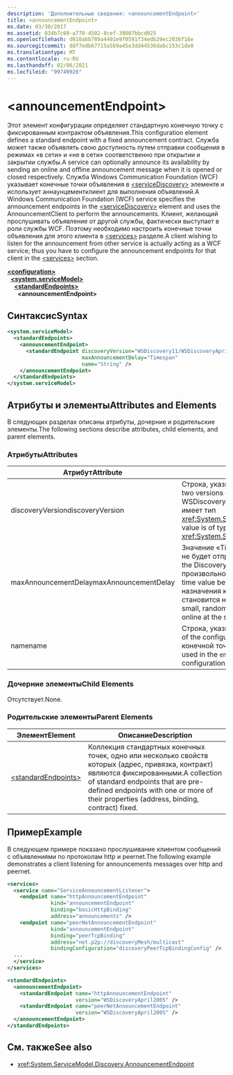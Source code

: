 ```yaml
---
description: 'Дополнительные сведения: <announcementEndpoint>'
title: <announcementEndpoint>
ms.date: 03/30/2017
ms.assetid: 034b7c69-a770-4502-8cef-38007bbcd025
ms.openlocfilehash: d010abb789a4401e9f0591f34edb29ec2036f16e
ms.sourcegitcommit: ddf7edb67715a5b9a45e3dd44536dabc153c1de0
ms.translationtype: MT
ms.contentlocale: ru-RU
ms.lasthandoff: 02/06/2021
ms.locfileid: "99749926"
---
```

# \<announcementEndpoint>

<span data-ttu-id="c246b-102">Этот элемент конфигурации определяет стандартную конечную точку с фиксированным контрактом объявления.</span><span class="sxs-lookup"><span data-stu-id="c246b-102">This configuration element defines a standard endpoint with a fixed announcement contract.</span></span> <span data-ttu-id="c246b-103">Служба может также объявлять свою доступность путем отправки сообщения в режимах «в сети» и «не в сети» соответственно при открытии и закрытии службы.</span><span class="sxs-lookup"><span data-stu-id="c246b-103">A service can optionally announce its availability by sending an online and offline announcement message when it is opened or closed respectively.</span></span> <span data-ttu-id="c246b-104">Служба Windows Communication Foundation (WCF) указывает конечные точки объявления в [\<serviceDiscovery>](servicediscovery.md) элементе и использует аннаунцементклиент для выполнения объявлений.</span><span class="sxs-lookup"><span data-stu-id="c246b-104">A Windows Communication Foundation (WCF) service specifies the announcement endpoints in the [\<serviceDiscovery>](servicediscovery.md) element and uses the AnnouncementClient to perform the announcements.</span></span> <span data-ttu-id="c246b-105">Клиент, желающий прослушивать объявление от другой службы, фактически выступает в роли службы WCF. Поэтому необходимо настроить конечные точки объявления для этого клиента в [\<services>](services.md) разделе.</span><span class="sxs-lookup"><span data-stu-id="c246b-105">A client wishing to listen for the announcement from other service is actually acting as a WCF service; thus you have to configure the announcement endpoints for that client in the [\<services>](services.md) section.</span></span>  
  
[**\<configuration>**](../configuration-element.md)\
&nbsp;&nbsp;[**\<system.serviceModel>**](system-servicemodel.md)\
&nbsp;&nbsp;&nbsp;&nbsp;[**\<standardEndpoints>**](standardendpoints.md)\
&nbsp;&nbsp;&nbsp;&nbsp;&nbsp;&nbsp;**\<announcementEndpoint>**  
  
## <a name="syntax"></a><span data-ttu-id="c246b-106">Синтаксис</span><span class="sxs-lookup"><span data-stu-id="c246b-106">Syntax</span></span>  
  
```xml  
<system.serviceModel>
  <standardEndpoints>
    <announcementEndpoint>
      <standardEndpoint discoveryVersion="WSDiscovery11/WSDiscoveryApril2005"
                        maxAnnouncementDelay="Timespan"
                        name="String" />
    </announcementEndpoint>
  </standardEndpoints>
</system.serviceModel>
```  
  
## <a name="attributes-and-elements"></a><span data-ttu-id="c246b-107">Атрибуты и элементы</span><span class="sxs-lookup"><span data-stu-id="c246b-107">Attributes and Elements</span></span>  

 <span data-ttu-id="c246b-108">В следующих разделах описаны атрибуты, дочерние и родительские элементы.</span><span class="sxs-lookup"><span data-stu-id="c246b-108">The following sections describe attributes, child elements, and parent elements.</span></span>  
  
### <a name="attributes"></a><span data-ttu-id="c246b-109">Атрибуты</span><span class="sxs-lookup"><span data-stu-id="c246b-109">Attributes</span></span>  
  
|<span data-ttu-id="c246b-110">Атрибут</span><span class="sxs-lookup"><span data-stu-id="c246b-110">Attribute</span></span>|<span data-ttu-id="c246b-111">Описание</span><span class="sxs-lookup"><span data-stu-id="c246b-111">Description</span></span>|  
|---------------|-----------------|  
|<span data-ttu-id="c246b-112">discoveryVersion</span><span class="sxs-lookup"><span data-stu-id="c246b-112">discoveryVersion</span></span>|<span data-ttu-id="c246b-113">Строка, указывающая одну из двух версий протокола WS-Discovery.</span><span class="sxs-lookup"><span data-stu-id="c246b-113">A string that specifies one of the two versions of WS-Discovery protocol.</span></span> <span data-ttu-id="c246b-114">Допустимые значения: WSDiscovery11 и WSDiscoveryApril2005.</span><span class="sxs-lookup"><span data-stu-id="c246b-114">Valid values are WSDiscovery11 and WSDiscoveryApril2005.</span></span> <span data-ttu-id="c246b-115">Это значение имеет тип <xref:System.ServiceModel.Discovery.Configuration.AnnouncementEndpointElement.DiscoveryVersion>.</span><span class="sxs-lookup"><span data-stu-id="c246b-115">This value is of type <xref:System.ServiceModel.Discovery.Configuration.AnnouncementEndpointElement.DiscoveryVersion>.</span></span>|  
|<span data-ttu-id="c246b-116">maxAnnouncementDelay</span><span class="sxs-lookup"><span data-stu-id="c246b-116">maxAnnouncementDelay</span></span>|<span data-ttu-id="c246b-117">Значение «Timespan», указывающее максимальную задержку, в течение которой протокол Discovery не будет отправлять сообщение Hello.</span><span class="sxs-lookup"><span data-stu-id="c246b-117">A Timespan value that specifies the maximum value for the delay the Discovery protocol will wait before sending a Hello message.</span></span> <span data-ttu-id="c246b-118">Перед отправкой сообщения ожидают произвольное время в диапазоне от 0 до значения этого атрибута.</span><span class="sxs-lookup"><span data-stu-id="c246b-118">The messages will wait for a random time value between 0 and the value of this attribute before being sent.</span></span> <span data-ttu-id="c246b-119">Этот атрибут используется для назначения короткой произвольной задержки для предотвращения перегрузки сети, когда сеть становится недоступной, а все службы входят в сеть одновременно.</span><span class="sxs-lookup"><span data-stu-id="c246b-119">This attribute is used to set a small, random delay to prevent network storms when a network goes out and all services come back online at the same time.</span></span>|  
|<span data-ttu-id="c246b-120">name</span><span class="sxs-lookup"><span data-stu-id="c246b-120">name</span></span>|<span data-ttu-id="c246b-121">Строка, указывающая имя конфигурации стандартной конечной точки.</span><span class="sxs-lookup"><span data-stu-id="c246b-121">A String that specifies the name of the configuration of the standard endpoint.</span></span> <span data-ttu-id="c246b-122">Это имя используется в атрибуте `endpointConfiguration` конечной точки службы для связывания стандартной конечной точки с ее конфигурацией.</span><span class="sxs-lookup"><span data-stu-id="c246b-122">The name is used in the `endpointConfiguration` attribute of the service endpoint to link a standard endpoint to its configuration.</span></span>|  
  
### <a name="child-elements"></a><span data-ttu-id="c246b-123">Дочерние элементы</span><span class="sxs-lookup"><span data-stu-id="c246b-123">Child Elements</span></span>  

 <span data-ttu-id="c246b-124">Отсутствует.</span><span class="sxs-lookup"><span data-stu-id="c246b-124">None.</span></span>  
  
### <a name="parent-elements"></a><span data-ttu-id="c246b-125">Родительские элементы</span><span class="sxs-lookup"><span data-stu-id="c246b-125">Parent Elements</span></span>  
  
|<span data-ttu-id="c246b-126">Элемент</span><span class="sxs-lookup"><span data-stu-id="c246b-126">Element</span></span>|<span data-ttu-id="c246b-127">Описание</span><span class="sxs-lookup"><span data-stu-id="c246b-127">Description</span></span>|  
|-------------|-----------------|  
|[\<standardEndpoints>](standardendpoints.md)|<span data-ttu-id="c246b-128">Коллекция стандартных конечных точек, одно или несколько свойств которых (адрес, привязка, контракт) являются фиксированными.</span><span class="sxs-lookup"><span data-stu-id="c246b-128">A collection of standard endpoints that are pre-defined endpoints with one or more of their properties (address, binding, contract) fixed.</span></span>|  
  
## <a name="example"></a><span data-ttu-id="c246b-129">Пример</span><span class="sxs-lookup"><span data-stu-id="c246b-129">Example</span></span>  

 <span data-ttu-id="c246b-130">В следующем примере показано прослушивание клиентом сообщений с объявлениями по протоколам http и peernet.</span><span class="sxs-lookup"><span data-stu-id="c246b-130">The following example demonstrates a client listening for announcements messages over http and peernet.</span></span>  
  
```xml  
<services>
  <service name="ServiceAnnouncementListener">
    <endpoint name="httpAnnouncementEndpoint"
              kind="announcementEndpoint"
              binding="basicHttpBinding"
              address="announcements" />
    <endpoint name="peerNetAnnouncementEndpoint"
              kind="announcementEndpoint"
              binding="peerTcpBinding"
              address="net.p2p://discoveryMesh/multicast"
              bindingConfiguration="discoveryPeerTcpBindingConfig" />
  ...
  </service>
</services>

<standardEndpoints>
  <announcementEndpoint>
    <standardEndpoint name="httpAnnouncementEndpoint"
                      version="WSDiscoveryApril2005" />
    <standardEndpoint name="peerNetAnnouncementEndpoint"
                      version="WSDiscoveryApril2005" />
  </announcementEndpoint>
</standardEndpoints>
```  
  
## <a name="see-also"></a><span data-ttu-id="c246b-131">См. также</span><span class="sxs-lookup"><span data-stu-id="c246b-131">See also</span></span>

- <xref:System.ServiceModel.Discovery.AnnouncementEndpoint>
